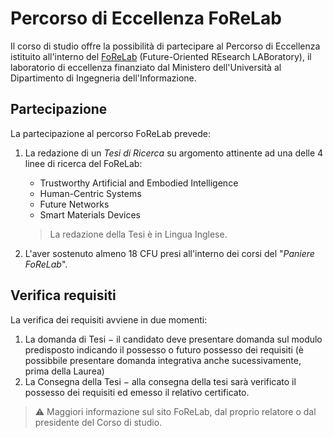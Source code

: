 # Percorso di Eccellenza FoReLab

Il corso di studio offre la possibilità di partecipare  al Percorso di Eccellenza istituito all'interno del [FoReLab](https://forelab.unipi.it/) (Future-Oriented REsearch LABoratory), il laboratorio di eccellenza finanziato dal Ministero dell'Università al Dipartimento di Ingegneria dell'Informazione.

## Partecipazione

La partecipazione al percorso FoReLab prevede:

1. La redazione di un *Tesi di Ricerca* su argomento attinente ad una delle 4 linee di ricerca del FoReLab:
    - Trustworthy Artificial and Embodied Intelligence
    - Human-Centric Systems
    - Future Networks
    - Smart Materials Devices
    > La redazione della Tesi è in Lingua Inglese.

2. L'aver sostenuto almeno 18 CFU presi all'interno dei corsi del "*Paniere FoReLab*".

## Verifica requisiti

La verifica dei requisiti avviene in due momenti:

1. La domanda di Tesi $-$ il candidato deve presentare domanda sul modulo predisposto indicando il possesso o futuro possesso dei requisiti
(è possibbile presentare domanda integrativa anche sucessivamente, prima della Laurea)
2. La Consegna della Tesi $-$ alla consegna della tesi sarà verificato il possesso dei requisiti ed emesso il relativo certificato.

> :warning: Maggiori informazione sul sito FoReLab, dal proprio relatore o dal presidente del Corso di studio.
